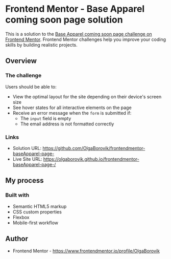 # Frontend Mentor - Base Apparel coming soon page solution

This is a solution to the [Base Apparel coming soon page challenge on Frontend Mentor](https://www.frontendmentor.io/challenges/base-apparel-coming-soon-page-5d46b47f8db8a7063f9331a0). Frontend Mentor challenges help you improve your coding skills by building realistic projects. 


## Overview

### The challenge

Users should be able to:

- View the optimal layout for the site depending on their device's screen size
- See hover states for all interactive elements on the page
- Receive an error message when the `form` is submitted if:
  - The `input` field is empty
  - The email address is not formatted correctly


### Links

- Solution URL: https://github.com/OlgaBorovik/frontendmentor-baseApparel-page-
- Live Site URL: https://olgaborovik.github.io/frontendmentor-baseApparel-page-/

## My process

### Built with

- Semantic HTML5 markup
- CSS custom properties
- Flexbox
- Mobile-first workflow


## Author

- Frontend Mentor - https://www.frontendmentor.io/profile/OlgaBorovik



